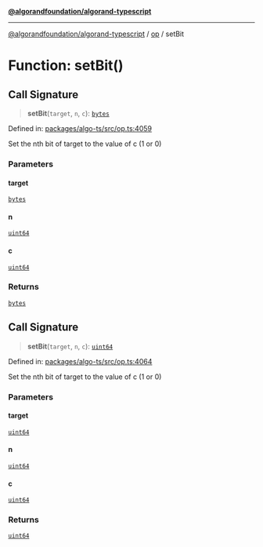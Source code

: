 [**@algorandfoundation/algorand-typescript**](../../README.md)

***

[@algorandfoundation/algorand-typescript](../../README.md) / [op](../README.md) / setBit

# Function: setBit()

## Call Signature

> **setBit**(`target`, `n`, `c`): [`bytes`](../../index/type-aliases/bytes.md)

Defined in: [packages/algo-ts/src/op.ts:4059](https://github.com/algorandfoundation/puya-ts/blob/main/packages/algo-ts/src/op.ts#L4059)

Set the nth bit of target to the value of c (1 or 0)

### Parameters

#### target

[`bytes`](../../index/type-aliases/bytes.md)

#### n

[`uint64`](../../index/type-aliases/uint64.md)

#### c

[`uint64`](../../index/type-aliases/uint64.md)

### Returns

[`bytes`](../../index/type-aliases/bytes.md)

## Call Signature

> **setBit**(`target`, `n`, `c`): [`uint64`](../../index/type-aliases/uint64.md)

Defined in: [packages/algo-ts/src/op.ts:4064](https://github.com/algorandfoundation/puya-ts/blob/main/packages/algo-ts/src/op.ts#L4064)

Set the nth bit of target to the value of c (1 or 0)

### Parameters

#### target

[`uint64`](../../index/type-aliases/uint64.md)

#### n

[`uint64`](../../index/type-aliases/uint64.md)

#### c

[`uint64`](../../index/type-aliases/uint64.md)

### Returns

[`uint64`](../../index/type-aliases/uint64.md)
